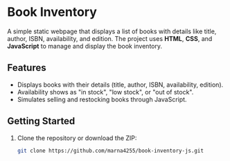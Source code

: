 # Book Inventory

A simple static webpage that displays a list of books with details like title, author, ISBN, availability, and edition. The project uses **HTML**, **CSS**, and **JavaScript** to manage and display the book inventory.

## Features

- Displays books with their details (title, author, ISBN, availability, edition).
- Availability shows as "in stock", "low stock", or "out of stock".
- Simulates selling and restocking books through JavaScript.

## Getting Started

1. Clone the repository or download the ZIP:
   ```bash
   git clone https://github.com/marna4255/book-inventory-js.git
   ```
